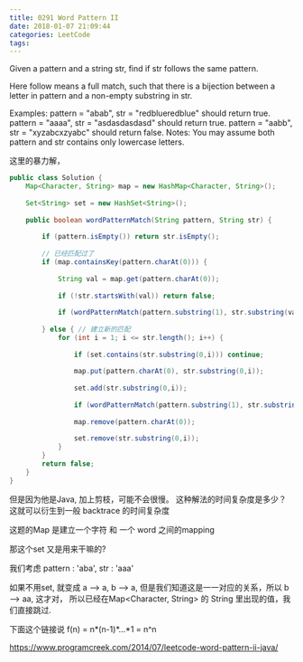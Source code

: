 ```yaml
---
title: 0291 Word Pattern II
date: 2018-01-07 21:09:44
categories: LeetCode
tags:
---
```


Given a pattern and a string str, find if str follows the same pattern.

Here follow means a full match, such that there is a bijection between a letter in pattern and a non-empty substring in str.

Examples:
pattern = "abab", str = "redblueredblue" should return true.
pattern = "aaaa", str = "asdasdasdasd" should return true.
pattern = "aabb", str = "xyzabcxzyabc" should return false.
Notes:
You may assume both pattern and str contains only lowercase letters.


这里的暴力解，

```java
public class Solution {
    Map<Character, String> map = new HashMap<Character, String>();
    
    Set<String> set = new HashSet<String>();
    
    public boolean wordPatternMatch(String pattern, String str) {
        
        if (pattern.isEmpty()) return str.isEmpty();
        
        // 已经匹配过了
        if (map.containsKey(pattern.charAt(0))) {
            
            String val = map.get(pattern.charAt(0));
            
            if (!str.startsWith(val)) return false;
            
            if (wordPatternMatch(pattern.substring(1), str.substring(val.length()))) return true;
            
        } else { // 建立新的匹配
            for (int i = 1; i <= str.length(); i++) {
                
                if (set.contains(str.substring(0,i))) continue;
                
                map.put(pattern.charAt(0), str.substring(0,i));
                
                set.add(str.substring(0,i));
                
                if (wordPatternMatch(pattern.substring(1), str.substring(i))) return true;
                
                map.remove(pattern.charAt(0));
                
                set.remove(str.substring(0,i));
            }
        }
        return false;
    }
}
```

但是因为他是Java, 加上剪枝，可能不会很慢。 这种解法的时间复杂度是多少？这就可以衍生到一般 backtrace 的时间复杂度


这题的Map 是建立一个字符 和 一个 word 之间的mapping

那这个set 又是用来干嘛的?

我们考虑 pattern : 'aba', str : 'aaa'

如果不用set,  就变成 a --> a,  b --> a, 但是我们知道这是一一对应的关系，所以 b --> aa, 这才对，
所以已经在Map&lt;Character, String&gt; 的 String 里出现的值，我们直接跳过. 

下面这个链接说 f(n) = n*(n-1)*...*1 = n^n

https://www.programcreek.com/2014/07/leetcode-word-pattern-ii-java/
